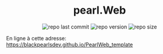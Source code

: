 <h1 style='text-align:center;'>pearl.Web</h1>

<div align='center'>

![repo last commit](https://img.shields.io/github/last-commit/BlackPearlsDev/PearlWeb_template?style=for-the-badge)
![repo version](https://img.shields.io/github/package-json/v/BlackPearlsDev/PearlWeb_template?style=for-the-badge)
![repo size](https://img.shields.io/github/repo-size/BlackPearlsDev/PearlWeb_template?style=for-the-badge)

</div>

En ligne à cette adresse: https://blackpearlsdev.github.io/PearlWeb_template